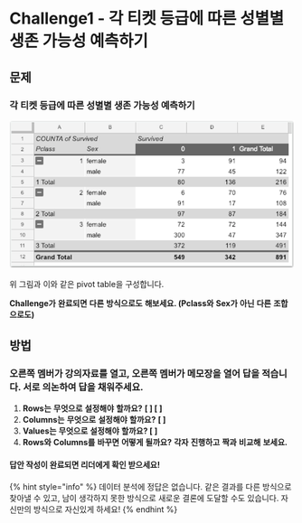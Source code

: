 # Challenge1 - 각 티켓 등급에 따른 성별별 생존 가능성 예측하기

## 문제

### 각 티켓 등급에 따른 성별별 생존 가능성 예측하기

![](../.gitbook/assets/image-116.png)

위 그림과 이와 같은 pivot table을 구성합니다.

**Challenge가** **완료되면** **다른** **방식으로도** **해보세요. \(Pclass와** **Sex가** **아닌** **다른** **조합으로도\)**

## **방법**

### **오른쪽** **멤버가** **강의자료를** **열고,** **오른쪽** **멤버가** **메모장을** **열어** **답을** **적습니다. 서로** **의논하여** **답을** **채워주세요.**

1. **Rows는** **무엇으로** **설정해야** **할까요?**  **\[                  \] \[                  \]**
2. **Columns는** **무엇으로** **설정해야** **할까요?**  **\[                  \]**
3. **Values는** **무엇으로** **설정해야** **할까요?  \[                  \]**
4. **Rows와** **Columns를** **바꾸면** **어떻게** **될까요?**  **각자** **진행하고** **짝과** **비교해** **보세요.**

#### **답안** **작성이** **완료되면** **리더에게** **확인** **받으세요!**

{% hint style="info" %}
데이터 분석에 정답은 없습니다. 같은 결과를 다른 방식으로 찾아낼 수 있고, 남이 생각하지 못한 방식으로 새로운 결론에 도달할 수도 있습니다. 자신만의 방식으로 자신있게 하세요!
{% endhint %}


